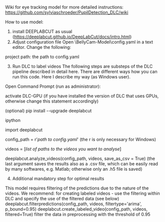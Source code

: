 Wiki for eye tracking model for more detailed instructions: https://github.com/sylviaschroeder/PupilDetection_DLC/wiki

How to use model:

1. install DEEPLABCUT as usual (https://deeplabcut.github.io/DeepLabCut/docs/intro.html)
2. Adjust configuration file
Open \BellyCam-Model\config.yaml in a text editor. Change the following:

project path: the path to config.yaml

3. Run DLC to label videos
The following steps are substeps of the DLC pipeline described in detail here. There are different ways how you can run this code. Here I describe my way (as Windows user).

Open Command Prompt (run as administrator):

activate DLC-GPU (if you have installed the version of DLC that uses GPUs, otherwise change this statement accordingly)

(optional) pip install --upgrade deeplabcut

ipython

import deeplabcut

config_path = r'_path to config.yaml_' (the r is only necessary for Windows)

videos = [_list of paths to the videos you want to analyse_]

deeplabcut.analyze_videos(config_path, videos, save_as_csv = True) (the last argument saves the results also as a .csv file, which can be easily read by many softwares, e.g. Matlab; otherwise only an .h5 file is saved)

4. Additional mandatory step for optimal results

This model requires filtering of the predictions due to the nature of the videos. We recommend: 
  for creating labeled videos - use the filtering within DLC and specify the use of the filtered data (see below)  
deeplabcut.filterpredictions(config_path, videos, filtertype='arima', p_bound=0.95)
deeplabcut.create_labeled_video(config_path, videos, filtered=True)
  filter the data in preprocessing with the threshold of 0.95

